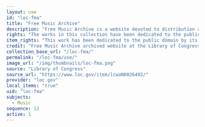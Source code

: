 ```yaml
---
layout: use
id: "loc-fma"
title: "Free Music Archive"
description: "Free Music Archive is a website devoted to distribution and curation of rights-free music. The Library of Congress has archived this website as part of its Web Cultures Web Archive, which includes sites documenting the creation and sharing of emergent cultural traditions on the web."
rights: "The works in this collection have been dedicated to the public domain by their creators, thus are free to use and reuse without restriction. You can copy, modify, distribute and perform the works, even for commercial purposes, all without asking permission. Attribution is recommended but not required."
item_rights: "This work has been dedicated to the public domain by its creator, thus is free to use and reuse without restriction. You can copy, modify, distribute and perform the work, even for commercial purposes, all without asking permission. Attribution is recommended but not required."
credit: "Free Music Archive archived website at the Library of Congress, Web Archives Division"
collection_base_url: "/loc-fma/"
permalink: "/loc-fma/use/"
image_url: "/img/thumbnails/loc-fma.png"
source: "Library of Congress"
source_url: "https://www.loc.gov/item/lcwaN0026492/"
provider: "loc.gov"
local_items: "true"
uid: "loc-fma"
subjects:
  - Music
sequence: 13
active: 1
---
```

